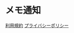 # メモ通知
[利用規約](https://yidaowang.github.io/notipush.github.io/terms)
[プライバシーポリシー](https://yidaowang.github.io/notipush.github.io/privacy)
